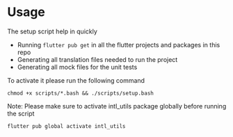 # Usage

The setup script help in quickly
- Running `flutter pub get` in all the flutter projects and packages in this repo
- Generating all translation files needed to run the project
- Generating all mock files for the unit tests

To activate it please run the following command
```
chmod +x scripts/*.bash && ./scripts/setup.bash 
```

Note: Please make sure to activate intl_utils package globally before running the script
```
flutter pub global activate intl_utils
```